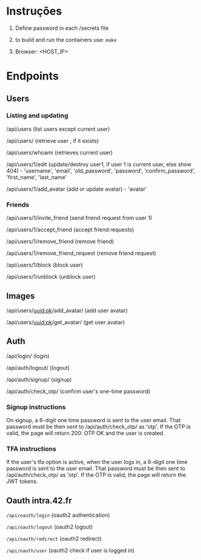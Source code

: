 # Instruções

1.  Define password in each /secrets file

2.  to build and run the containers use: `make`

3.  Browser: <HOST_IP>

# Endpoints

## Users

### Listing and updating

/api/users (list users except current user)

/api/users/<uuid> (retrieve user <uuid>, if it exists)

/api/users/whoami (retrieves current user)

/api/users/1/edit (update/destroy user1, if user 1 is current user, else show 404) - 'username', 'email', 'old_password', 'password', 'confirm_password', 'first_name', 'last_name'

/api/users/1/add_avatar (add or update avatar) - 'avatar'

### Friends

/api/users/1/invite_friend (send friend request from user 1)

/api/users/1/accept_friend (accept friend requests)

/api/users/1/remove_friend (remove friend)

/api/users/1/remove_friend_request (remove friend request)

/api/users/1/block (block user)

/api/users/1/unblock (unblock user)

## Images

/api/users/<uuid:pk>/add_avatar/ (add user avatar)

/api/users/<uuid:pk>/get_avatar/ (get user avatar)

## Auth

/api/login/ (login)

/api/auth/logout/ (logout)

/api/auth/signup/ (signup)

/api/auth/check_otp/ (confirm user's one-time password)

### Signup instructions

On signup, a 6-digit one time password is sent to the user email. That password must be then sent to /api/auth/check_otp/ as 'otp'. If the OTP is valid, the page will return 200: OTP OK and the user is created.

### TFA instructions

If the user's tfa option is active, when the user logs in, a 6-digit one time password is sent to the user email. That password must be then sent to /api/auth/check_otp/ as 'otp'. If the OTP is valid, the page will return the JWT tokens.

## Oauth intra.42.fr

`/api/oauth/login` (oauth2 authentication)

`/api/oauth/logout` (oauth2 logout)

`/api/oauth/redirect` (oauth2 redirect)

`/api/oauth/user` (oauth2 check if user is logged in)